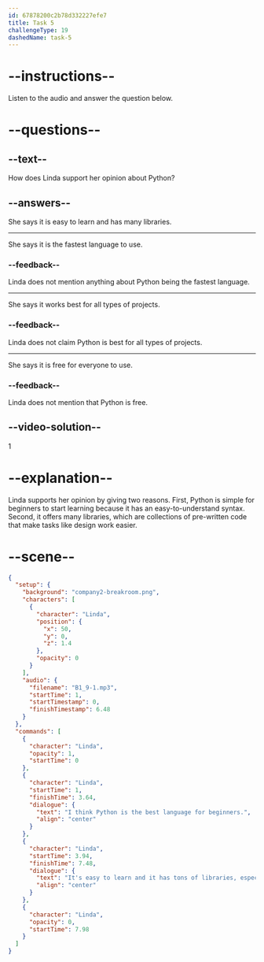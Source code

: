 ```yaml
---
id: 67878200c2b78d332227efe7
title: Task 5
challengeType: 19
dashedName: task-5
---
```


<!-- (audio) Linda: I think Python is the best language for beginners. It's easy to learn, and it has tons of libraries, especially for design work. -->

# --instructions--

Listen to the audio and answer the question below.

# --questions--

## --text--

How does Linda support her opinion about Python?

## --answers--

She says it is easy to learn and has many libraries.

---

She says it is the fastest language to use.

### --feedback--

Linda does not mention anything about Python being the fastest language.

---

She says it works best for all types of projects.

### --feedback--

Linda does not claim Python is best for all types of projects.

---

She says it is free for everyone to use.

### --feedback--

Linda does not mention that Python is free.

## --video-solution--

1

# --explanation--

Linda supports her opinion by giving two reasons. First, Python is simple for beginners to start learning because it has an easy-to-understand syntax. Second, it offers many libraries, which are collections of pre-written code that make tasks like design work easier.

# --scene--

```json
{
  "setup": {
    "background": "company2-breakroom.png",
    "characters": [
      {
        "character": "Linda",
        "position": {
          "x": 50,
          "y": 0,
          "z": 1.4
        },
        "opacity": 0
      }
    ],
    "audio": {
      "filename": "B1_9-1.mp3",
      "startTime": 1,
      "startTimestamp": 0,
      "finishTimestamp": 6.48
    }
  },
  "commands": [
    {
      "character": "Linda",
      "opacity": 1,
      "startTime": 0
    },
    {
      "character": "Linda",
      "startTime": 1,
      "finishTime": 3.64,
      "dialogue": {
        "text": "I think Python is the best language for beginners.",
        "align": "center"
      }
    },
    {
      "character": "Linda",
      "startTime": 3.94,
      "finishTime": 7.48,
      "dialogue": {
        "text": "It's easy to learn and it has tons of libraries, especially for design work.",
        "align": "center"
      }
    },
    {
      "character": "Linda",
      "opacity": 0,
      "startTime": 7.98
    }
  ]
}
```
